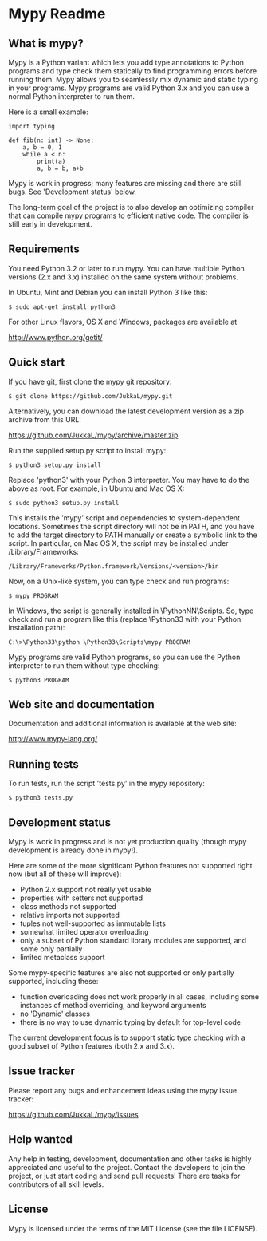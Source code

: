 Mypy Readme
===========


What is mypy?
-------------

Mypy is a Python variant which lets you add type annotations to Python
programs and type check them statically to find programming errors
before running them.  Mypy allows you to seamlessly mix dynamic and
static typing in your programs.  Mypy programs are valid Python 3.x
and you can use a normal Python interpreter to run them.

Here is a small example:

    import typing

    def fib(n: int) -> None:
        a, b = 0, 1
        while a < n:
            print(a)
            a, b = b, a+b

Mypy is work in progress; many features are missing and there are
still bugs.  See 'Development status' below.

The long-term goal of the project is to also develop an optimizing
compiler that can compile mypy programs to efficient native code.  The
compiler is still early in development.


Requirements
------------

You need Python 3.2 or later to run mypy.  You can have multiple Python
versions (2.x and 3.x) installed on the same system without problems.

In Ubuntu, Mint and Debian you can install Python 3 like this:

    $ sudo apt-get install python3

For other Linux flavors, OS X and Windows, packages are available at

  http://www.python.org/getit/


Quick start
-----------

If you have git, first clone the mypy git repository:

    $ git clone https://github.com/JukkaL/mypy.git

Alternatively, you can download the latest development version as a
zip archive from this URL:

  https://github.com/JukkaL/mypy/archive/master.zip

Run the supplied setup.py script to install mypy:

    $ python3 setup.py install

Replace 'python3' with your Python 3 interpreter.  You may have to do
the above as root. For example, in Ubuntu and Mac OS X:

    $ sudo python3 setup.py install

This installs the 'mypy' script and dependencies to system-dependent
locations.  Sometimes the script directory will not be in PATH,
and you have to add the target directory to PATH manually or
create a symbolic link to the script.  In particular, on Mac OS X, the
script may be installed under /Library/Frameworks:

    /Library/Frameworks/Python.framework/Versions/<version>/bin

Now, on a Unix-like system, you can type check and run programs:

    $ mypy PROGRAM

In Windows, the script is generally installed in
\PythonNN\Scripts. So, type check and run a program like this (replace
\Python33 with your Python installation path):

    C:\>\Python33\python \Python33\Scripts\mypy PROGRAM
    
Mypy programs are valid Python programs, so you can use the Python
interpreter to run them without type checking:

    $ python3 PROGRAM


Web site and documentation
--------------------------

Documentation and additional information is available at the web site:

  http://www.mypy-lang.org/


Running tests
-------------

To run tests, run the script 'tests.py' in the mypy repository:

    $ python3 tests.py


Development status
------------------

Mypy is work in progress and is not yet production quality (though
mypy development is already done in mypy!).

Here are some of the more significant Python features not supported
right now (but all of these will improve):

 - Python 2.x support not really yet usable
 - properties with setters not supported
 - class methods not supported
 - relative imports not supported
 - tuples not well-supported as immutable lists 
 - somewhat limited operator overloading
 - only a subset of Python standard library modules are supported, and some
   only partially
 - limited metaclass support

Some mypy-specific features are also not supported or only partially
supported, including these:

 - function overloading does not work properly in all cases, including
   some instances of method overriding, and keyword arguments
 - no 'Dynamic' classes
 - there is no way to use dynamic typing by default for top-level code

The current development focus is to support static type checking with a good
subset of Python features (both 2.x and 3.x).


Issue tracker
-------------

Please report any bugs and enhancement ideas using the mypy issue
tracker:

  https://github.com/JukkaL/mypy/issues


Help wanted
-----------

Any help in testing, development, documentation and other tasks is
highly appreciated and useful to the project.  Contact the developers
to join the project, or just start coding and send pull requests!
There are tasks for contributors of all skill levels.


License
-------

Mypy is licensed under the terms of the MIT License (see the file
LICENSE).

